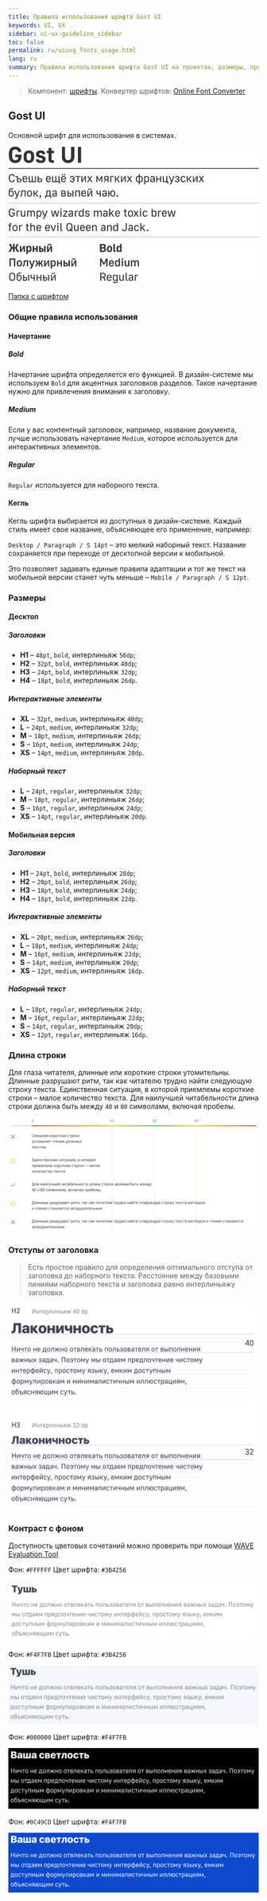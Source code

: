 ```yaml
---
title: Правила использования шрифта Gost UI
keywords: UI, UX
sidebar: ui-ux-guideline_sidebar
toc: false
permalink: ru/uiuxg_fonts_usage.html
lang: ru
summary: Правила использования шрифта Gost UI на проектах, размеры, применение в конкретных местах.
---
```


> Компонент: [шрифты](uiuxg_fonts.ru.md). Конвертер шрифтов: [Online Font Converter](https://onlinefontconverter.com/ "Ссылка на внешний ресурс")

## Gost UI

Основной шрифт для использования в системах.

![Gost UI](/images/pages/guides/ui-ux-guideline/uiuxg_fonts_usage/1.png)

[Папка c шрифтом](https://drive.google.com/drive/folders/1_3BF7HOsYEofMpiAO1W7IFsYs1D93JBO)

### Общие правила использования

#### Начертание

##### Bold

Начертание шрифта определяется его функцией. В дизайн-системе мы используем `Bold` для акцентных заголовков разделов. Такое начертание нужно для привлечения внимания к заголовку.

##### Medium

Если у вас контентный заголовок, например, название документа, лучше использовать начертание `Medium`, которое используется для интерактивных элементов.

##### Regular

`Regular` используется для наборного текста.

#### Кегль

Кегль шрифта выбирается из доступных в дизайн-системе. Каждый стиль имеет свое название, объясняющее его применение, например:

`Desktop / Paragraph / S 14pt` – это мелкий наборный текст. Название сохраняется при переходе от десктопной версии к мобильной.

Это позволяет задавать единые правила адаптации и тот же текст на мобильной версии станет чуть меньше – `Mobile / Paragraph / S 12pt`.

### Размеры

#### Десктоп

##### Заголовки

* **H1** – `48pt`, `bold`, интерлиньяж `56dp`;
* **H2** – `32pt`, `bold`, интерлиньяж `40dp`;
* **H3** – `24pt`, `bold`, интерлиньяж `32dp`;
* **H4** – `18pt`, `bold`, интерлиньяж `26dp`.

##### Интерактивные элементы

* **XL** – `32pt`, `medium`, интерлиньяж `40dp`;
* **L** – `24pt`, `medium`, интерлиньяж `32dp`;
* **M** – `18pt`, `medium`, интерлиньяж `26dp`;
* **S** – `16pt`, `medium`, интерлиньяж `24dp`;
* **XS** – `14pt`, `medium`, интерлиньяж `20dp`.

##### Наборный текст

* **L** – `24pt`, `regular`, интерлиньяж `32dp`;
* **M** – `18pt`, `regular`, интерлиньяж `26dp`;
* **S** – `16pt`, `regular`, интерлиньяж `24dp`;
* **XS** – `14pt`, `regular`, интерлиньяж `20dp`.

#### Мобильная версия

##### Заголовки

* **H1** – `24pt`, `bold`, интерлиньяж `28dp`;
* **H2** – `20pt`, `bold`, интерлиньяж `26dp`;
* **H3** – `18pt`, `bold`, интерлиньяж `24dp`;
* **H4** – `16pt`, `bold`, интерлиньяж `22dp`.

##### Интерактивные элементы

* **XL** – `20pt`, `medium`, интерлиньяж `26dp`;
* **L** – `18pt`, `medium`, интерлиньяж `24dp`;
* **M** – `16pt`, `medium`, интерлиньяж `22dp`;
* **S** – `14pt`, `medium`, интерлиньяж `20dp`;
* **XS** – `12pt`, `medium`, интерлиньяж `16dp`.

##### Наборный текст

* **L** – `18pt`, `regular`, интерлиньяж `24dp`;
* **M** – `16pt`, `regular`, интерлиньяж `22dp`;
* **S** – `14pt`, `regular`, интерлиньяж `20dp`;
* **XS** – `12pt`, `regular`, интерлиньяж `16dp`.

### Длина строки

Для глаза читателя, длинные или короткие строки утомительны. Длинные разрушают ритм, так как читателю трудно найти следующую строку текста. Единственная ситуация, в которой приемлемы короткие строки – малое количество текста. Для наилучшей читабельности длина строки должна быть между `40` и `80` символами, включая пробелы.

![Длина строки](/images/pages/guides/ui-ux-guideline/uiuxg_fonts/6.png)

### Отступы от заголовка

> Есть простое правило для определения оптимального отступа от заголовка до наборного текста. Расстояние между базовыми линиями наборного текста и заголовка равно интерлиньяжу заголовка.

![Длина строки](/images/pages/guides/ui-ux-guideline/uiuxg_fonts/7.png)

### Контраст с фоном

Доступность цветовых сочетаний можно проверить при помощи [WAVE Evaluation Tool](https://chrome.google.com/webstore/detail/wave-evaluation-tool/jbbplnpkjmmeebjpijfedlgcdilocofh)

Фон: `#FFFFFF`
Цвет шрифта: `#3B4256`

![Контраст с фоном - Тушь](/images/pages/guides/ui-ux-guideline/uiuxg_fonts/8.png)

Фон: `#F4F7FB`
Цвет шрифта: `#3B4256`

![Контраст с фоном - Тушь #2](/images/pages/guides/ui-ux-guideline/uiuxg_fonts/9.png)

Фон: `#000000`
Цвет шрифта: `#F4F7FB`

![Контраст с фоном - Ваша светлость](/images/pages/guides/ui-ux-guideline/uiuxg_fonts/10.png)

Фон: `#0C49CD`
Цвет шрифта: `#F4F7FB`

![Контраст с фоном - Ваша светлость](/images/pages/guides/ui-ux-guideline/uiuxg_fonts/11.png)
